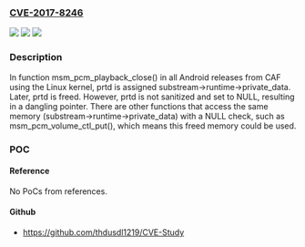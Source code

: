### [CVE-2017-8246](https://cve.mitre.org/cgi-bin/cvename.cgi?name=CVE-2017-8246)
![](https://img.shields.io/static/v1?label=Product&message=Android%20for%20MSM%2C%20Firefox%20OS%20for%20MSM%2C%20QRD%20Android&color=blue)
![](https://img.shields.io/static/v1?label=Version&message=n%2Fa&color=blue)
![](https://img.shields.io/static/v1?label=Vulnerability&message=Use-After-Free%20in%20ALSA%20PCM%20Playback%20Kernel%20Module%20(CVE-2017-8246)&color=brighgreen)

### Description

In function msm_pcm_playback_close() in all Android releases from CAF using the Linux kernel, prtd is assigned substream->runtime->private_data. Later, prtd is freed. However, prtd is not sanitized and set to NULL, resulting in a dangling pointer. There are other functions that access the same memory (substream->runtime->private_data) with a NULL check, such as msm_pcm_volume_ctl_put(), which means this freed memory could be used.

### POC

#### Reference
No PoCs from references.

#### Github
- https://github.com/thdusdl1219/CVE-Study

